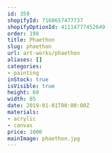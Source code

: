```yaml
---
id: 359
shopifyId: 7160657477737
shopifyOptionId: 41114777452649
order: 198
title: Phaethon
slug: phaethon
url: art-works/phaethon
aliases: []
categories:
- painting
inStock: true
isVisible: true
height: 60
width: 85
date: 2019-01-01T00:00:00Z
materials:
- acrylic
- canvas
price: 1000
mainImage: phaethon.jpg
---
```

